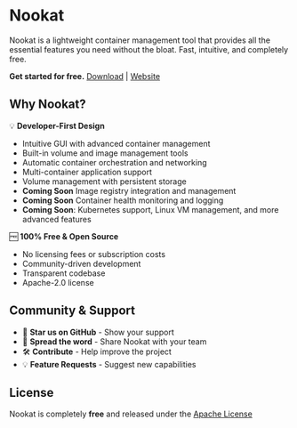 # Nookat

Nookat is a lightweight container management tool that provides all the essential features you need without the bloat. Fast, intuitive, and completely free.

**Get started for free.** [Download](https://github.com/nookat-io/nookat/releases) | [Website](https://nookat-io.github.io)

## Why Nookat?

💡 **Developer-First Design**
- Intuitive GUI with advanced container management
- Built-in volume and image management tools
- Automatic container orchestration and networking
- Multi-container application support
- Volume management with persistent storage
- **Coming Soon** Image registry integration and management
- **Coming Soon** Container health monitoring and logging
- **Coming Soon**: Kubernetes support, Linux VM management, and more advanced features

🆓 **100% Free & Open Source**
- No licensing fees or subscription costs
- Community-driven development
- Transparent codebase
- Apache-2.0 license



<!-- 
## Getting Started
## Documentation & Resources

- 📖 **[Documentation](https://docs.nookat.dev)** - Complete guides and API reference
- 🚀 **[Quick Start](https://docs.nookat.dev/getting-started)** - Get up and running in minutes
- 🐛 **[Issue Tracker](https://github.com/nookat/nookat/issues)** - Report bugs and request features
- 💬 **[Community](https://github.com/nookat/nookat/discussions)** - Join the discussion
- 📝 **[Contributing](https://github.com/nookat/nookat/blob/main/CONTRIBUTING.md)** - How to contribute to Nookat -->

## Community & Support

- 🌟 **Star us on GitHub** - Show your support
- 📢 **Spread the word** - Share Nookat with your team
- 🛠️ **Contribute** - Help improve the project
- 💡 **Feature Requests** - Suggest new capabilities

## License

Nookat is completely **free** and released under the [Apache License](LICENSE.txt)

